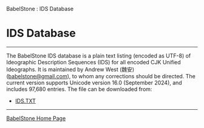 BabelStone : IDS Database


IDS Database
============

---

  

The BabelStone IDS database is a plain text listing (encoded as UTF-8) of Ideographic Description Sequences (IDS) for all encoded CJK Unified Ideographs. It is maintained by Andrew West (魏安) (babelstone@gmail.com), to whom any corrections should be directed. The current version supports Unicode version 16.0 (September 2024), and includes 97,680 entries. The file can be downloaded from:

* [IDS.TXT](IDS.TXT "IDS.TXT")

  


---

[BabelStone Home Page](https://www.babelstone.co.uk/CJK/index.html "https://www.babelstone.co.uk/CJK/index.html")
